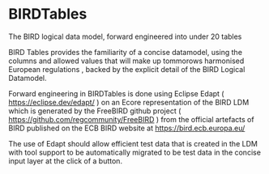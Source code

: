 # BIRDTables
The BIRD logical data model, forward engineered into under 20 tables

BIRD Tables provides the familiarity of a concise datamodel, using the columns and allowed values that will make up tommorows harmonised European regulations , backed by the explicit  detail of the BIRD Logical Datamodel.

Forward engineering in BIRDTables is done using Eclipse Edapt ( https://eclipse.dev/edapt/ ) on an Ecore representation of the BIRD LDM which is generated by the FreeBIRD github project ( https://github.com/regcommunity/FreeBIRD ) from the official artefacts of BIRD published on the ECB BIRD website at https://bird.ecb.europa.eu/

The use of Edapt should  allow efficient test data that is  created in the LDM with tool support to be automatically migrated to be test data in the concise input layer at the click of a button.






